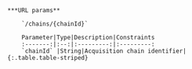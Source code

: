     ***URL params**

        `/chains/{chainId}`

        Parameter|Type|Description|Constraints
        :-------:|:--:|:---------:|:---------:
        `chainId` |String|Acquisition chain identifier|
    {:.table.table-striped}

